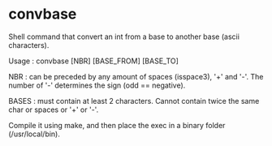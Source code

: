 # convbase
Shell command that convert an int from a base to another base (ascii characters).

Usage : convbase [NBR] [BASE_FROM] [BASE_TO]

NBR : can be preceded by any amount of spaces (isspace3), '+' and '-'.
The number of '-' determines the sign (odd == negative).

BASES : must contain at least 2 characters. Cannot contain twice the same char or spaces or '+' or '-'.

Compile it using make, and then place the exec in a binary folder (/usr/local/bin).
